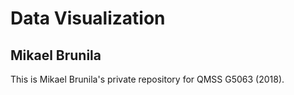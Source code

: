 # Data Visualization
## Mikael Brunila

This is Mikael Brunila's private repository for QMSS G5063 (2018). 